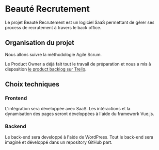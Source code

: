 # Beauté Recrutement

Le projet Beauté Recrutement est un logiciel SaaS permettant de gérer ses process de recrutement à travers le back office.

## Organisation du projet

Nous allons suivre la méthodologie Agile Scrum.

Le Product Owner a déjà fait tout le travail de préparation et nous a mis à disposition [le product backlog sur Trello](https://trello.com/b/1aj2xnpD/beaut%C3%A9-recrutement-9-24-2020).

## Choix techniques

### Frontend

L'intégration sera développée avec SaaS. Les intéractions et la dynamisation des pages seront développées à l'aide du framework Vue.js.

### Backend

Le back-end sera developpé à l'aide de WordPress. Tout le back-end sera imaginé et développé dans un repository GitHub  part.
